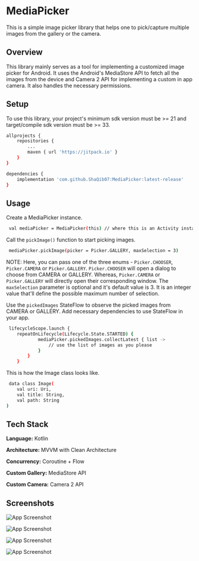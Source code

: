 
# MediaPicker

This is a simple image picker library that helps one to pick/capture multiple images from the gallery or the camera.

##  Overview
This library mainly serves as a tool for implementing a customized image picker for Android. 
It uses the Android's MediaStore API to fetch all the images from the device and Camera 2 API for implementing a custom in app camera.
It also handles the necessary permissions. 

## Setup
To use this library, your project's minimum sdk version must be >= 21 and target/compile sdk version must be >= 33.  

```bash
allprojects {
    repositories {
        ...
        maven { url 'https://jitpack.io' }
    }
}

dependencies {
    implementation 'com.github.ShaQib07:MediaPicker:latest-release'
}
```
## Usage
Create a MediaPicker instance.
```bash
 val mediaPicker = MediaPicker(this) // where this is an Activity instance
```
Call the `pickImage()` function to start picking images.
```bash
 mediaPicker.pickImage(picker = Picker.GALLERY, maxSelection = 3)
```
NOTE: Here, you can pass one of the three enums - `Picker.CHOOSER`, `Picker.CAMERA` or `Picker.GALLERY`.
`Picker.CHOOSER` will open a dialog to choose from CAMERA or GALLERY.
Whereas, `Picker.CAMERA` or `Picker.GALLERY` will directly open their corresponding window.
The  `maxSelection` parameter is optional and it's default value is 3. 
It is an integer value that'll define the possible maximum number of selection.

Use the `pickedImages` StateFlow to observe the picked images from CAMERA or GALLERY.
Add necessary dependencies to use StateFlow in your app.
```bash
 lifecycleScope.launch {
    repeatOnLifecycle(Lifecycle.State.STARTED) { 
            mediaPicker.pickedImages.collectLatest { list ->
                // use the list of images as you please
            }
        }
    }
```

This is how the Image class looks like.
```bash
 data class Image(
    val uri: Uri, 
    val title: String, 
    val path: String
)
```
## Tech Stack

**Language:** Kotlin

**Architecture:** MVVM with Clean Architecture

**Concurrency:** Coroutine + Flow

**Custom Gallery:** MediaStore API

**Custom Camera:** Camera 2 API


## Screenshots

![App Screenshot](https://raw.githubusercontent.com/ShaQib07/MediaPicker/master/chooser_dialog.png)

![App Screenshot](https://raw.githubusercontent.com/ShaQib07/MediaPicker/master/gallery_permission.png)

![App Screenshot](https://raw.githubusercontent.com/ShaQib07/MediaPicker/master/gallery.png)

![App Screenshot](https://raw.githubusercontent.com/ShaQib07/MediaPicker/master/camera_permission.png)
